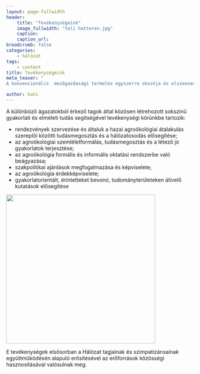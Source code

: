 ```yaml
---
layout: page-fullwidth
header: 
    title: "Tevékenységeink"
    image_fullwidth: "teli hatteren.jpg"
    caption:
    caption_url: 
breadcrumb: false
categories:
    - hálózat
tags:
    - content
title: Tevékenységeink
meta_teaser: "
A konvencionális  mezőgazdasági termelés egyszerre okozója és elszenvedője az éghajlat-változásnak, a talajok eróziójának és a környezetszennyezésnek, pedig a világ - egyre növekvő - lakosságának élelmezése a mezőgazdálkodáson múlik.  Így az egész élelmiszer-rendszerre kiterjedő szemléletváltásra van  szükség, ha a társadalmi igazságosságot szem előtt tartva szeretnénk megóvni a természeti erőforrásokat és alkalmazkodni az éghajlatváltozás során felmerülő kihívásokhoz. Az ENSZ Élelmezésügyi és Mezőgazdasági Világszervezete (FAO) az agroökológiát az éhezés, a szegénység és a klímaváltozás elleni munka egyik kulcsfontosságú eszközeként azonosította. Az agroökológia lehetővé teszi a  hosszú távon is  fenntartható, - a környezet és ember számára egyaránt egészséges - élelmiszer-rendszerek kialakítását."

author: kati
---
```


A különböző ágazatokból érkező tagok által közösen létrehozott sokszínű gyakorlati és elméleti tudás segítségével tevékenységi körünkbe tartozik:

  * rendezvények szervezése és általuk a hazai agroökológiai átalakulás szereplői közötti tudásmegosztás és a hálózatosodás elősegítése;
  * az agroökológiai szemléletformálás, tudásmegosztás és a létező jó gyakorlatok terjesztése;
  * az agroökológia formális és informális oktatási rendszerbe való beágyazása;
  * szakpolitikai ajánlások megfogalmazása és képviselete;
  * az agroökológia érdekképviselete;
  * gyakorlatorientált, érintetteket bevonó, tudományterületeken átívelő kutatások elősegítése

<img src="/images/eitfood1.jpg" width="400">

E tevékenységek elsősorban a Hálózat tagjainak és szimpatizánsainak együttműködésén alapuló erősítésével az erőforrások közösségi hasznosításával valósulnak meg.
